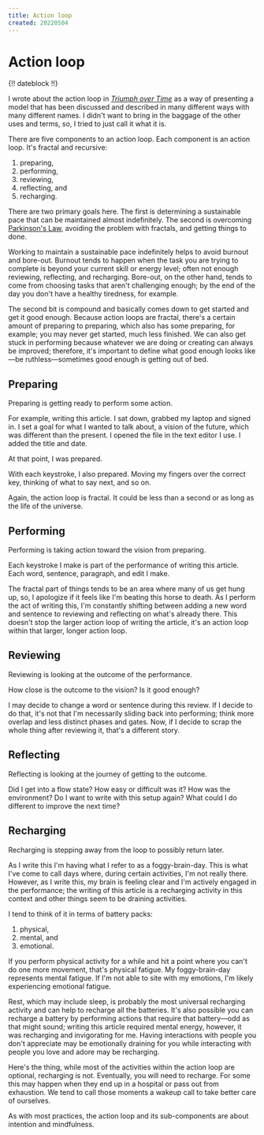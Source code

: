 ```yaml
---
title: Action loop
created: 20220504
---
```


# Action loop

{!! dateblock !!}

I wrote about the action loop in [*Triumph over Time*](/books/) as a way of presenting a model that has been discussed and described in many different ways with many different names. I didn't want to bring in the baggage of the other uses and terms, so, I tried to just call it what it is.

There are five components to an action loop. Each component is an action loop. It's fractal and recursive:

1. preparing,
2. performing,
3. reviewing,
4. reflecting, and
5. recharging.

There are two primary goals here. The first is determining a sustainable pace that can be maintained almost indefinitely. The second is overcoming [Parkinson's Law](https://en.wikipedia.org/wiki/Parkinson%27s_law), avoiding the problem with fractals, and getting things to done.

Working to maintain a sustainable pace indefinitely helps to avoid burnout and bore-out. Burnout tends to happen when the task you are trying to complete is beyond your current skill or energy level; often not enough reviewing, reflecting, and recharging. Bore-out, on the other hand, tends to come from choosing tasks that aren't challenging enough; by the end of the day you don't have a healthy tiredness, for example.

The second bit is compound and basically comes down to get started and get it good enough. Because action loops are fractal, there's a certain amount of preparing to preparing, which also has some preparing, for example; you may never get started, much less finished. We can also get stuck in performing because whatever we are doing or creating can always be improved; therefore, it's important to define what good enough looks like—be ruthless—sometimes good enough is getting out of bed.

## Preparing

Preparing is getting ready to perform some action.

For example, writing this article. I sat down, grabbed my laptop and signed in. I set a goal for what I wanted to talk about, a vision of the future, which was different than the present. I opened the file in the text editor I use. I added the title and date.

At that point, I was prepared.

With each keystroke, I also prepared. Moving my fingers over the correct key, thinking of what to say next, and so on.

Again, the action loop is fractal. It could be less than a second or as long as the life of the universe.

## Performing

Performing is taking action toward the vision from preparing.

Each keystroke I make is part of the performance of writing this article. Each word, sentence, paragraph, and edit I make.

The fractal part of things tends to be an area where many of us get hung up, so, I apologize if it feels like I'm beating this horse to death. As I perform the act of writing this, I'm constantly shifting between adding a new word and sentence to reviewing and reflecting on what's already there. This doesn't stop the larger action loop of writing the article, it's an action loop within that larger, longer action loop.

## Reviewing

Reviewing is looking at the outcome of the performance.

How close is the outcome to the vision? Is it good enough?

I may decide to change a word or sentence during this review. If I decide to do that, it's not that I'm necessarily sliding back into performing; think more overlap and less distinct phases and gates. Now, if I decide to scrap the whole thing after reviewing it, that's a different story.

## Reflecting

Reflecting is looking at the journey of getting to the outcome.

Did I get into a flow state? How easy or difficult was it? How was the environment? Do I want to write with this setup again? What could I do different to improve the next time?

## Recharging

Recharging is stepping away from the loop to possibly return later.

As I write this I'm having what I refer to as a foggy-brain-day. This is what I've come to call days where, during certain activities, I'm not really there. However, as I write this, my brain is feeling clear and I'm actively engaged in the performance; the writing of this article is a recharging activity in this context and other things seem to be draining activities.

I tend to think of it in terms of battery packs:

1. physical,
2. mental, and
3. emotional.

If you perform physical activity for a while and hit a point where you can't do one more movement, that's physical fatigue. My foggy-brain-day represents mental fatigue. If I'm not able to site with my emotions, I'm likely experiencing emotional fatigue. 

Rest, which may include sleep, is probably the most universal recharging activity and can help to recharge all the batteries. It's also possible you can recharge a battery by performing actions that require that battery—odd as that might sound; writing this article required mental energy, however, it was recharging and invigorating for me. Having interactions with people you don't appreciate may be emotionally draining for you while interacting with people you love and adore may be recharging.

Here's the thing, while most of the activities within the action loop are optional, recharging is not. Eventually, you will need to recharge. For some this may happen when they end up in a hospital or pass out from exhaustion. We tend to call those moments a wakeup call to take better care of ourselves.

As with most practices, the action loop and its sub-components are about intention and mindfulness.